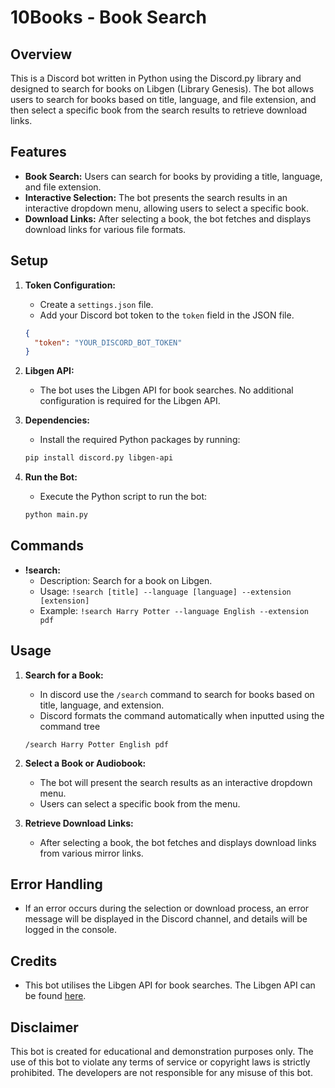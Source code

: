 # 10Books - Book Search

## Overview

This is a Discord bot written in Python using the Discord.py library and designed to search for books on Libgen (Library Genesis). The bot allows users to search for books based on title, language, and file extension, and then select a specific book from the search results to retrieve download links.

## Features

- **Book Search:** Users can search for books by providing a title, language, and file extension.
- **Interactive Selection:** The bot presents the search results in an interactive dropdown menu, allowing users to select a specific book.
- **Download Links:** After selecting a book, the bot fetches and displays download links for various file formats.

## Setup

1. **Token Configuration:**
   - Create a `settings.json` file.
   - Add your Discord bot token to the `token` field in the JSON file.

    ```json
    {
      "token": "YOUR_DISCORD_BOT_TOKEN"
    }
    ```

2. **Libgen API:**
   - The bot uses the Libgen API for book searches. No additional configuration is required for the Libgen API.

3. **Dependencies:**
   - Install the required Python packages by running:

    ```bash
    pip install discord.py libgen-api
    ```

4. **Run the Bot:**
   - Execute the Python script to run the bot:

    ```bash
    python main.py
    ```

## Commands

- **!search:**
  - Description: Search for a book on Libgen.
  - Usage: `!search [title] --language [language] --extension [extension]`
  - Example: `!search Harry Potter --language English --extension pdf`

## Usage

1. **Search for a Book:**
   - In discord use the `/search` command to search for books based on title, language, and extension.
   - Discord formats the command automatically when inputted using the command tree

    ```
    /search Harry Potter English pdf 
    ```

2. **Select a Book or Audiobook:**
   - The bot will present the search results as an interactive dropdown menu.
   - Users can select a specific book from the menu.

3. **Retrieve Download Links:**
   - After selecting a book, the bot fetches and displays download links from various mirror links.

## Error Handling

- If an error occurs during the selection or download process, an error message will be displayed in the Discord channel, and details will be logged in the console.

## Credits

- This bot utilises the Libgen API for book searches. The Libgen API can be found [here](https://pypi.org/project/libgen-api/).

## Disclaimer

This bot is created for educational and demonstration purposes only. The use of this bot to violate any terms of service or copyright laws is strictly prohibited. The developers are not responsible for any misuse of this bot.